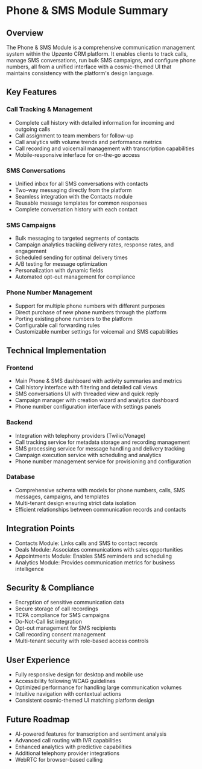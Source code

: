 # Phone & SMS Module Summary

## Overview
The Phone & SMS Module is a comprehensive communication management system within the Upzento CRM platform. It enables clients to track calls, manage SMS conversations, run bulk SMS campaigns, and configure phone numbers, all from a unified interface with a cosmic-themed UI that maintains consistency with the platform's design language.

## Key Features

### Call Tracking & Management
- Complete call history with detailed information for incoming and outgoing calls
- Call assignment to team members for follow-up
- Call analytics with volume trends and performance metrics
- Call recording and voicemail management with transcription capabilities
- Mobile-responsive interface for on-the-go access

### SMS Conversations
- Unified inbox for all SMS conversations with contacts
- Two-way messaging directly from the platform
- Seamless integration with the Contacts module
- Reusable message templates for common responses
- Complete conversation history with each contact

### SMS Campaigns
- Bulk messaging to targeted segments of contacts
- Campaign analytics tracking delivery rates, response rates, and engagement
- Scheduled sending for optimal delivery times
- A/B testing for message optimization
- Personalization with dynamic fields
- Automated opt-out management for compliance

### Phone Number Management
- Support for multiple phone numbers with different purposes
- Direct purchase of new phone numbers through the platform
- Porting existing phone numbers to the platform
- Configurable call forwarding rules
- Customizable number settings for voicemail and SMS capabilities

## Technical Implementation

### Frontend
- Main Phone & SMS dashboard with activity summaries and metrics
- Call history interface with filtering and detailed call views
- SMS conversations UI with threaded view and quick reply
- Campaign manager with creation wizard and analytics dashboard
- Phone number configuration interface with settings panels

### Backend
- Integration with telephony providers (Twilio/Vonage)
- Call tracking service for metadata storage and recording management
- SMS processing service for message handling and delivery tracking
- Campaign execution service with scheduling and analytics
- Phone number management service for provisioning and configuration

### Database
- Comprehensive schema with models for phone numbers, calls, SMS messages, campaigns, and templates
- Multi-tenant design ensuring strict data isolation
- Efficient relationships between communication records and contacts

## Integration Points
- Contacts Module: Links calls and SMS to contact records
- Deals Module: Associates communications with sales opportunities
- Appointments Module: Enables SMS reminders and scheduling
- Analytics Module: Provides communication metrics for business intelligence

## Security & Compliance
- Encryption of sensitive communication data
- Secure storage of call recordings
- TCPA compliance for SMS campaigns
- Do-Not-Call list integration
- Opt-out management for SMS recipients
- Call recording consent management
- Multi-tenant security with role-based access controls

## User Experience
- Fully responsive design for desktop and mobile use
- Accessibility following WCAG guidelines
- Optimized performance for handling large communication volumes
- Intuitive navigation with contextual actions
- Consistent cosmic-themed UI matching platform design

## Future Roadmap
- AI-powered features for transcription and sentiment analysis
- Advanced call routing with IVR capabilities
- Enhanced analytics with predictive capabilities
- Additional telephony provider integrations
- WebRTC for browser-based calling 